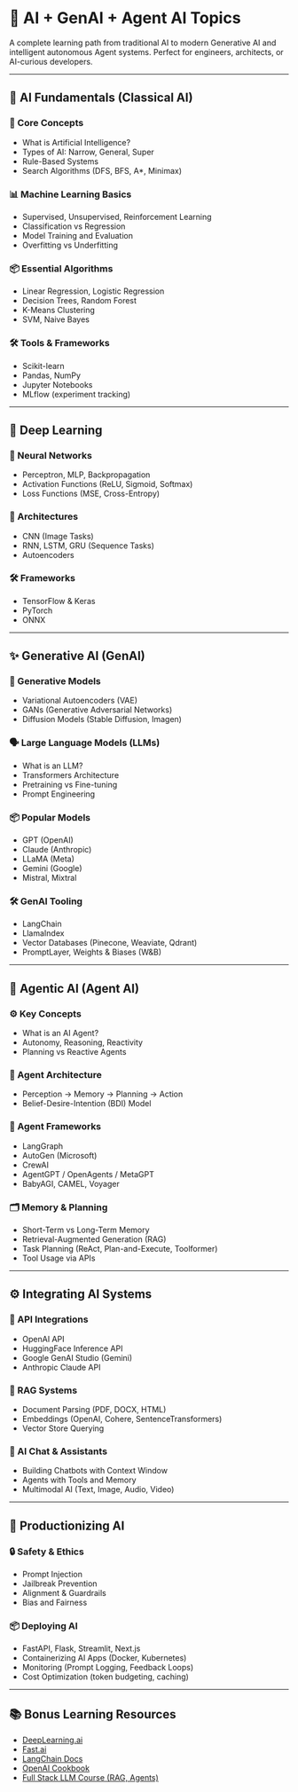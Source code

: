 # 🤖 AI + GenAI + Agent AI Topics

A complete learning path from traditional AI to modern Generative AI and intelligent autonomous Agent systems. Perfect for engineers, architects, or AI-curious developers.

---

## 🧠 AI Fundamentals (Classical AI)

### 📘 Core Concepts

- What is Artificial Intelligence?
- Types of AI: Narrow, General, Super
- Rule-Based Systems
- Search Algorithms (DFS, BFS, A\*, Minimax)

### 📊 Machine Learning Basics

- Supervised, Unsupervised, Reinforcement Learning
- Classification vs Regression
- Model Training and Evaluation
- Overfitting vs Underfitting

### 📦 Essential Algorithms

- Linear Regression, Logistic Regression
- Decision Trees, Random Forest
- K-Means Clustering
- SVM, Naive Bayes

### 🛠️ Tools & Frameworks

- Scikit-learn
- Pandas, NumPy
- Jupyter Notebooks
- MLflow (experiment tracking)

---

## 🧬 Deep Learning

### 🔢 Neural Networks

- Perceptron, MLP, Backpropagation
- Activation Functions (ReLU, Sigmoid, Softmax)
- Loss Functions (MSE, Cross-Entropy)

### 🧠 Architectures

- CNN (Image Tasks)
- RNN, LSTM, GRU (Sequence Tasks)
- Autoencoders

### 🛠️ Frameworks

- TensorFlow & Keras
- PyTorch
- ONNX

---

## ✨ Generative AI (GenAI)

### 🎨 Generative Models

- Variational Autoencoders (VAE)
- GANs (Generative Adversarial Networks)
- Diffusion Models (Stable Diffusion, Imagen)

### 🗣️ Large Language Models (LLMs)

- What is an LLM?
- Transformers Architecture
- Pretraining vs Fine-tuning
- Prompt Engineering

### 📦 Popular Models

- GPT (OpenAI)
- Claude (Anthropic)
- LLaMA (Meta)
- Gemini (Google)
- Mistral, Mixtral

### 🛠️ GenAI Tooling

- LangChain
- LlamaIndex
- Vector Databases (Pinecone, Weaviate, Qdrant)
- PromptLayer, Weights & Biases (W&B)

---

## 🧭 Agentic AI (Agent AI)

### ⚙️ Key Concepts

- What is an AI Agent?
- Autonomy, Reasoning, Reactivity
- Planning vs Reactive Agents

### 🧠 Agent Architecture

- Perception → Memory → Planning → Action
- Belief-Desire-Intention (BDI) Model

### 🧪 Agent Frameworks

- LangGraph
- AutoGen (Microsoft)
- CrewAI
- AgentGPT / OpenAgents / MetaGPT
- BabyAGI, CAMEL, Voyager

### 🗂️ Memory & Planning

- Short-Term vs Long-Term Memory
- Retrieval-Augmented Generation (RAG)
- Task Planning (ReAct, Plan-and-Execute, Toolformer)
- Tool Usage via APIs

---

## ⚙️ Integrating AI Systems

### 🔌 API Integrations

- OpenAI API
- HuggingFace Inference API
- Google GenAI Studio (Gemini)
- Anthropic Claude API

### 📁 RAG Systems

- Document Parsing (PDF, DOCX, HTML)
- Embeddings (OpenAI, Cohere, SentenceTransformers)
- Vector Store Querying

### 💬 AI Chat & Assistants

- Building Chatbots with Context Window
- Agents with Tools and Memory
- Multimodal AI (Text, Image, Audio, Video)

---

## 🚀 Productionizing AI

### 🔒 Safety & Ethics

- Prompt Injection
- Jailbreak Prevention
- Alignment & Guardrails
- Bias and Fairness

### 📦 Deploying AI

- FastAPI, Flask, Streamlit, Next.js
- Containerizing AI Apps (Docker, Kubernetes)
- Monitoring (Prompt Logging, Feedback Loops)
- Cost Optimization (token budgeting, caching)

---

## 📚 Bonus Learning Resources

- [DeepLearning.ai](https://www.deeplearning.ai/)
- [Fast.ai](https://www.fast.ai/)
- [LangChain Docs](https://docs.langchain.com/)
- [OpenAI Cookbook](https://github.com/openai/openai-cookbook)
- [Full Stack LLM Course (RAG, Agents)](https://fullstackdeeplearning.com/llm-bootcamp/)
